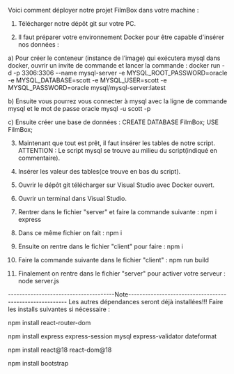 Voici comment déployer notre projet FilmBox dans votre machine :

1. Télécharger notre dépôt git sur votre PC.

2. Il faut préparer votre environnement Docker pour être capable d'insérer nos données :
   
a) Pour créer le conteneur (instance de l’image) qui exécutera mysql dans docker, ouvrir un invite de commande et lancer la commande :
   docker run -d -p 3306:3306 --name mysql-server -e MYSQL_ROOT_PASSWORD=oracle -e MYSQL_DATABASE=scott -e MYSQL_USER=scott -e MYSQL_PASSWORD=oracle mysql/mysql-server:latest

b) Ensuite vous pourrez vous connecter à mysql avec la ligne de commande mysql et le mot de passe oracle
   mysql -u scott -p

c) Ensuite créer une base de données :
   CREATE DATABASE FilmBox;
   USE FilmBox;

3. Maintenant que tout est prêt, il faut insérer les tables de notre script. ATTENTION : Le script mysql se trouve au milieu du script(indiqué en commentaire).

4. Insérer les valeur des tables(ce trouve en bas du script).

5. Ouvrir le dépôt git télécharger sur Visual Studio avec Docker ouvert.

6. Ouvrir un terminal dans Visual Studio.

7. Rentrer dans le fichier "server" et faire la commande suivante : npm i express

8. Dans ce même fichier on fait : npm i

9. Ensuite on rentre dans le fichier "client" pour faire : npm i

10. Faire la commande suivante dans le fichier "client" : npm run build

11. Finalement on rentre dans le fichier "server" pour activer votre serveur : node server.js

--------------------------------------Note--------------------------------------------------------
Les autres dépendances seront déjà installées!!!
Faire les installs suivantes si nécessaire :

npm install react-router-dom

npm install express express-session mysql express-validator dateformat

npm install react@18 react-dom@18

npm install bootstrap




